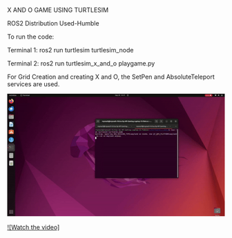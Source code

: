 X AND O GAME USING TURTLESIM

ROS2 Distribution Used-Humble

To run the code:

Terminal 1:
ros2 run turtlesim turtlesim_node

Terminal 2:
ros2 run turtlesim_x_and_o playgame.py



For Grid Creation and creating X and O, the SetPen and AbsoluteTeleport services are used.

![Demo](https://github.com/reynash02/X-and-O-using-TurtleSim/blob/main/Tic-Tac-Toe.gif)

[![Watch the video]](https://youtu.be/HH2FQD3czHg)
